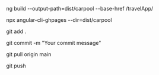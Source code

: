 <!-- cmd 1: to make build -->

ng build --output-path=dist/carpool --base-href /travelApp/

<!-- cmd 2: to update and push  -->

npx angular-cli-ghpages --dir=dist/carpool

<!-- for main branch  -->
<!-- for add -->

git add .

<!-- for commit -->

git commit -m "Your commit message"

<!-- for pull -->

git pull origin main

<!-- for push -->

git push
